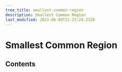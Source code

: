 ```yaml
---
tree_title: smallest-common-region
description: Smallest Common Region
last_modified: 2022-06-09T21:23:28.2328
---
```


# Smallest Common Region

## Contents
